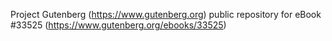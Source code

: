 Project Gutenberg (https://www.gutenberg.org) public repository for eBook #33525 (https://www.gutenberg.org/ebooks/33525)
